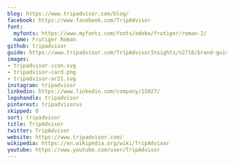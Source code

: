 ```yaml
---
blog: https://www.tripadvisor.com/blog/
facebook: https://www.facebook.com/TripAdvisor
font:
  myfonts: https://www.myfonts.com/fonts/adobe/frutiger/roman-2/
  name: Frutiger Roman
github: tripadvisor
guide: https://www.tripadvisor.com/TripAdvisorInsights/n2716/brand-guidelines-partners
images:
- tripadvisor-icon.svg
- tripadvisor-card.png
- tripadvisor-ar21.svg
instagram: tripadvisor
linkedin: https://www.linkedin.com/company/15027/
logohandle: tripadvisor
pinterest: tripadvisorus
skipped: 0
sort: tripadvisor
title: TripAdvisor
twitter: TripAdvisor
website: https://www.tripadvisor.com/
wikipedia: https://en.wikipedia.org/wiki/TripAdvisor
youtube: https://www.youtube.com/user/TripAdvisor
---
```

